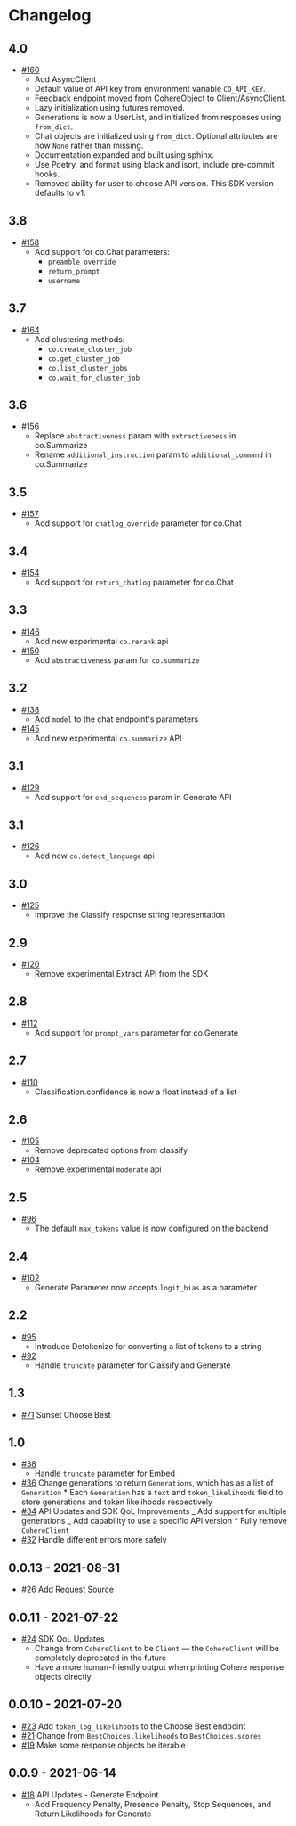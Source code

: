 # Changelog

## 4.0

- [#160](https://github.com/cohere-ai/cohere-python/pull/160)
  - Add AsyncClient
  - Default value of API key from environment variable `CO_API_KEY`.
  - Feedback endpoint moved from CohereObject to Client/AsyncClient.
  - Lazy initialization using futures removed.
  - Generations is now a UserList, and initialized from responses using `from_dict`.
  - Chat objects are initialized using `from_dict`. Optional attributes are now `None` rather than missing.
  - Documentation expanded and built using sphinx.
  - Use Poetry, and format using black and isort, include pre-commit hooks.
  - Removed ability for user to choose API version. This SDK version defaults to v1.

## 3.8

- [#158](https://github.com/cohere-ai/cohere-python/pull/158)
  - Add support for co.Chat parameters:
    - `preamble_override`
    - `return_prompt`
    - `username`

## 3.7

- [#164](https://github.com/cohere-ai/cohere-python/pull/164)
  - Add clustering methods: 
    - `co.create_cluster_job`  
    - `co.get_cluster_job`
    - `co.list_cluster_jobs`
    - `co.wait_for_cluster_job`

## 3.6

- [#156](https://github.com/cohere-ai/cohere-python/pull/156)
  - Replace `abstractiveness` param with `extractiveness` in co.Summarize
  - Rename `additional_instruction` param to `additional_command` in co.Summarize

## 3.5

- [#157](https://github.com/cohere-ai/cohere-python/pull/157)
  - Add support for `chatlog_override` parameter for co.Chat

## 3.4

- [#154](https://github.com/cohere-ai/cohere-python/pull/154)
  - Add support for `return_chatlog` parameter for co.Chat

## 3.3

- [#146](https://github.com/cohere-ai/cohere-python/pull/146)
  - Add new experimental `co.rerank` api
- [#150](https://github.com/cohere-ai/cohere-python/pull/150)
  - Add `abstractiveness` param for `co.summarize`

## 3.2

- [#138](https://github.com/cohere-ai/cohere-python/pull/138)
  - Add `model` to the chat endpoint's parameters
- [#145](https://github.com/cohere-ai/cohere-python/pull/145)
  - Add new experimental `co.summarize` API

## 3.1

- [#129](https://github.com/cohere-ai/cohere-python/pull/129)
  - Add support for `end_sequences` param in Generate API

## 3.1

- [#126](https://github.com/cohere-ai/cohere-python/pull/126)
  - Add new `co.detect_language` api

## 3.0

- [#125](https://github.com/cohere-ai/cohere-python/pull/123)
  - Improve the Classify response string representation

## 2.9

- [#120](https://github.com/cohere-ai/cohere-python/pull/120)
  - Remove experimental Extract API from the SDK

## 2.8

- [#112](https://github.com/cohere-ai/cohere-python/pull/112)
  - Add support for `prompt_vars` parameter for co.Generate

## 2.7

- [#110](https://github.com/cohere-ai/cohere-python/pull/110)
  - Classification.confidence is now a float instead of a list

## 2.6

- [#105](https://github.com/cohere-ai/cohere-python/pull/105)
  - Remove deprecated options from classify
- [#104](https://github.com/cohere-ai/cohere-python/pull/104)
  - Remove experimental `moderate` api

## 2.5

- [#96](https://github.com/cohere-ai/cohere-python/pull/96)
  - The default `max_tokens` value is now configured on the backend

## 2.4

- [#102](https://github.com/cohere-ai/cohere-python/pull/102)
  - Generate Parameter now accepts `logit_bias` as a parameter

## 2.2

- [#95](https://github.com/cohere-ai/cohere-python/pull/95)
  - Introduce Detokenize for converting a list of tokens to a string
- [#92](https://github.com/cohere-ai/cohere-python/pull/92)
  - Handle `truncate` parameter for Classify and Generate

## 1.3

- [#71](https://github.com/cohere-ai/cohere-python/pull/71) Sunset Choose Best

## 1.0

- [#38](https://github.com/cohere-ai/cohere-python/pull/38)
  - Handle `truncate` parameter for Embed
- [#36](https://github.com/cohere-ai/cohere-python/pull/36)
  Change generations to return `Generations`, which has as a list of `Generation` \* Each `Generation` has a `text` and `token_likelihoods` field to store generations and token likelihoods respectively
- [#34](https://github.com/cohere-ai/cohere-python/pull/34)
  API Updates and SDK QoL Improvements
  _ Add support for multiple generations
  _ Add capability to use a specific API version \* Fully remove `CohereClient`
- [#32](https://github.com/cohere-ai/cohere-python/pull/32)
  Handle different errors more safely

## 0.0.13 - 2021-08-31

- [#26](https://github.com/cohere-ai/cohere-python/pull/26) Add Request Source

## 0.0.11 - 2021-07-22

- [#24](https://github.com/cohere-ai/cohere-python/pull/24) SDK QoL Updates
  - Change from `CohereClient` to be `Client` –– the `CohereClient` will be completely deprecated in the future
  - Have a more human-friendly output when printing Cohere response objects directly

## 0.0.10 - 2021-07-20

- [#23](https://github.com/cohere-ai/cohere-python/pull/23) Add `token_log_likelihoods` to the Choose Best endpoint
- [#21](https://github.com/cohere-ai/cohere-python/pull/21) Change from `BestChoices.likelihoods` to `BestChoices.scores`
- [#19](https://github.com/cohere-ai/cohere-python/pull/19) Make some response objects be iterable

## 0.0.9 - 2021-06-14

- [#18](https://github.com/cohere-ai/cohere-python/pull/18) API Updates - Generate Endpoint
  - Add Frequency Penalty, Presence Penalty, Stop Sequences, and Return Likelihoods for Generate
